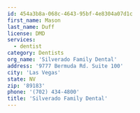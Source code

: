 ```yaml
---
id: 454a3b8a-068c-4643-95bf-4e8304a07d1c
first_name: Mason
last_name: Duff
license: DMD
services:
  - dentist
category: Dentists
org_name: 'Silverado Family Dental'
address: '9777 Bermuda Rd. Suite 100'
city: 'Las Vegas'
state: NV
zip: '89183'
phone: '(702) 434-4800'
title: 'Silverado Family Dental'
---
```

